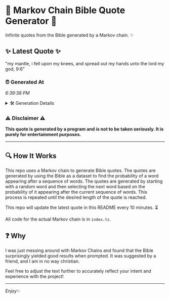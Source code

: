 # 📖 Markov Chain Bible Quote Generator 📖

Infinite quotes from the Bible generated by a Markov chain. ✨

## ✨ Latest Quote ✨
"my mantle, i fell upon my knees, and spread out my hands unto the lord my god, 9:6"

### ⏰ Generated At
*6:39:38 PM*

<details>
    <summary>🛠️ Generation Details</summary>
    <p>
        <strong>🌱 Seed:</strong> my<br>
        <strong>🔄 Iterations:</strong> 17<br>
        <strong>📜 Context History:</strong><br>[ my ]: mantle,<br>[ my, mantle, ]: i<br>[ my, mantle,, i ]: fell<br>[ my, mantle,, i, fell ]: upon<br>[ my, mantle,, i, fell, upon ]: my<br>[ my, mantle,, i, fell, upon, my ]: knees,<br>[ mantle,, i, fell, upon, my, knees, ]: and<br>[ i, fell, upon, my, knees,, and ]: spread<br>[ fell, upon, my, knees,, and, spread ]: out<br>[ upon, my, knees,, and, spread, out ]: my<br>[ my, knees,, and, spread, out, my ]: hands<br>[ knees,, and, spread, out, my, hands ]: unto<br>[ and, spread, out, my, hands, unto ]: the<br>[ spread, out, my, hands, unto, the ]: lord<br>[ out, my, hands, unto, the, lord ]: my<br>[ my, hands, unto, the, lord, my ]: god,<br>[ hands, unto, the, lord, my, god, ]: 9:6<br>
    </p>
</details>

### ⚠️ Disclaimer ⚠️
**This quote is generated by a program and is not to be taken seriously. It is purely for entertainment purposes.**

---

## 🔍 How It Works

This repo uses a Markov chain to generate Bible quotes. The quotes are generated by using the Bible as a dataset to find the probability of a word appearing after a sequence of words. The quotes are generated by starting with a random word and then selecting the next word based on the probability of it appearing after the current sequence of words. This process is repeated until the desired length of the quote is reached.

This repo will update the latest quote in this README every 10 minutes. ⏳

All code for the actual Markov chain is in `index.ts`.

## ❓ Why

I was just messing around with Markov Chains and found that the Bible surprisingly yielded good results when prompted. 
It was suggested by a friend, and I am in no way christian.

Feel free to adjust the text further to accurately reflect your intent and experience with the project!

---

*Enjoy*✨
